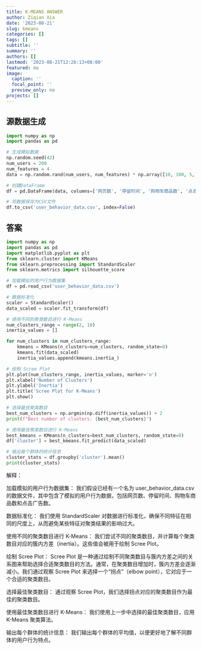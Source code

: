 ```yaml
---
title: K-MEANS ANSWER
author: Ziqian Xia
date: '2023-08-21'
slug: kmeans
categories: []
tags: []
subtitle: ''
summary: ''
authors: []
lastmod: '2023-08-21T12:26:13+08:00'
featured: no
image:
  caption: ''
  focal_point: ''
  preview_only: no
projects: []
---
```


## 源数据生成

```python
import numpy as np
import pandas as pd

# 生成模拟数据
np.random.seed(42)
num_users = 200
num_features = 4
data = np.random.rand(num_users, num_features) * np.array([10, 100, 5, 20]) + np.array([1, 10, 0.1, 5])

# 创建DataFrame
df = pd.DataFrame(data, columns=['网页数', '停留时间', '购物车商品数', '点击广告数'])

# 将数据保存为CSV文件
df.to_csv('user_behavior_data.csv', index=False)
```

## 答案

```python
import numpy as np
import pandas as pd
import matplotlib.pyplot as plt
from sklearn.cluster import KMeans
from sklearn.preprocessing import StandardScaler
from sklearn.metrics import silhouette_score

# 加载模拟的用户行为数据集
df = pd.read_csv('user_behavior_data.csv')

# 数据标准化
scaler = StandardScaler()
data_scaled = scaler.fit_transform(df)

# 使用不同的聚类数目进行 K-Means
num_clusters_range = range(2, 10)
inertia_values = []

for num_clusters in num_clusters_range:
    kmeans = KMeans(n_clusters=num_clusters, random_state=0)
    kmeans.fit(data_scaled)
    inertia_values.append(kmeans.inertia_)

# 绘制 Scree Plot
plt.plot(num_clusters_range, inertia_values, marker='o')
plt.xlabel('Number of Clusters')
plt.ylabel('Inertia')
plt.title('Scree Plot for K-Means')
plt.show()

# 选择最佳聚类数目
best_num_clusters = np.argmin(np.diff(inertia_values)) + 2
print(f"Best number of clusters: {best_num_clusters}")

# 使用最佳聚类数目进行 K-Means
best_kmeans = KMeans(n_clusters=best_num_clusters, random_state=0)
df['cluster'] = best_kmeans.fit_predict(data_scaled)

# 输出每个群体的统计信息
cluster_stats = df.groupby('cluster').mean()
print(cluster_stats)

```
解释：

加载模拟的用户行为数据集： 我们假设已经有一个名为 user_behavior_data.csv 的数据文件，其中包含了模拟的用户行为数据，包括网页数、停留时间、购物车商品数和点击广告数。

数据标准化： 我们使用 StandardScaler 对数据进行标准化，确保不同特征在相同的尺度上，从而避免某些特征对聚类结果的影响过大。

使用不同的聚类数目进行 K-Means： 我们尝试不同的聚类数目，并计算每个聚类数目对应的簇内方差（inertia）。这些值会被用于绘制 Scree Plot。

绘制 Scree Plot： Scree Plot 是一种通过绘制不同聚类数目与簇内方差之间的关系图来帮助选择合适聚类数目的方法。通常，在聚类数目增加时，簇内方差会逐渐减小。我们通过观察 Scree Plot 来选择一个“拐点”（elbow point），它对应于一个合适的聚类数目。

选择最佳聚类数目： 通过观察 Scree Plot，我们选择拐点对应的聚类数目作为最佳的聚类数目。

使用最佳聚类数目进行 K-Means： 我们使用上一步中选择的最佳聚类数目，应用 K-Means 聚类算法。

输出每个群体的统计信息： 我们输出每个群体的平均值，以便更好地了解不同群体的用户行为特点。
